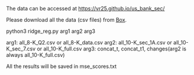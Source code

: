 The data can be accessed at https://vr25.github.io/us_bank_sec/

Please download all the data (csv files) from [Box](https://rpi.box.com/s/wiofkzqvin7hplraolan5lnt05fgduo6).

python3 ridge_reg.py arg1 arg2 arg3

arg1: all_8-K_Q2.csv or all_8-K_data.csv
arg2: all_10-K_sec_1A.csv or all_10-K_sec_7.csv or all_10-K_full.csv
arg3: concat_t, concat_t1, changes(arg2 is always all_10-K_full.csv)

All the results will be saved in mse_scores.txt
